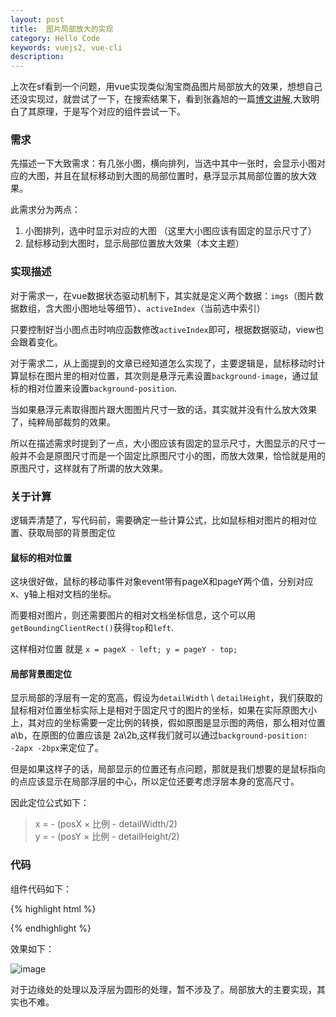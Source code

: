 ```yaml
---
layout: post
title:  图片局部放大的实现
category: Hello Code
keywords: vuejs2, vue-cli
description: 
---
```


上次在sf看到一个问题，用vue实现类似淘宝商品图片局部放大的效果，想想自己还没实现过，就尝试了一下，在搜索结果下，看到张鑫旭的一篇[博文讲解](http://www.zhangxinxu.com/wordpress/2010/08/apple-iphone4%E5%AE%98%E7%BD%91%E5%9B%BE%E7%89%87%E8%A7%86%E7%BD%91%E8%86%9C%E6%94%BE%E5%A4%A7%E6%95%88%E6%9E%9C%E5%AE%9E%E7%8E%B0/),大致明白了其原理，于是写个对应的组件尝试一下。

### 需求

先描述一下大致需求：有几张小图，横向排列，当选中其中一张时，会显示小图对应的大图，并且在鼠标移动到大图的局部位置时，悬浮显示其局部位置的放大效果。

此需求分为两点：

1. 小图排列，选中时显示对应的大图 （这里大小图应该有固定的显示尺寸了）
2. 鼠标移动到大图时，显示局部位置放大效果（本文主题）

### 实现描述

对于需求一，在vue数据状态驱动机制下，其实就是定义两个数据：`imgs`（图片数据数组，含大图小图地址等细节）、`activeIndex`（当前选中索引）

只要控制好当小图点击时响应函数修改`activeIndex`即可，根据数据驱动，view也会跟着变化。

对于需求二，从上面提到的文章已经知道怎么实现了，主要逻辑是，鼠标移动时计算鼠标在图片里的相对位置，其次则是悬浮元素设置`background-image`，通过鼠标的相对位置来设置`background-position`.

当如果悬浮元素取得图片跟大图图片尺寸一致的话，其实就并没有什么放大效果了，纯粹局部裁剪的效果。

所以在描述需求时提到了一点，大小图应该有固定的显示尺寸，大图显示的尺寸一般并不会是原图尺寸而是一个固定比原图尺寸小的图，而放大效果，恰恰就是用的原图尺寸，这样就有了所谓的放大效果。

### 关于计算

逻辑弄清楚了，写代码前，需要确定一些计算公式，比如鼠标相对图片的相对位置、获取局部的背景图定位

#### 鼠标的相对位置

这块很好做，鼠标的移动事件对象event带有pageX和pageY两个值，分别对应x、y轴上相对文档的坐标。

而要相对图片，则还需要图片的相对文档坐标信息，这个可以用`getBoundingClientRect()`获得`top`和`left`.

这样相对位置 就是 `x = pageX - left; y = pageY - top;`

#### 局部背景图定位

显示局部的浮层有一定的宽高，假设为`detailWidth` \ `detailHeight`，我们获取的鼠标相对位置坐标实际上是相对于固定尺寸的图片的坐标，如果在实际原图大小上，其对应的坐标需要一定比例的转换，假如原图是显示图的两倍，那么相对位置a\b，在原图的位置应该是 2a\2b,这样我们就可以通过`background-position: -2apx -2bpx`来定位了。

但是如果这样子的话，局部显示的位置还有点问题，那就是我们想要的是鼠标指向的点应该显示在局部浮层的中心，所以定位还要考虑浮层本身的宽高尺寸。

因此定位公式如下：

> x = - (posX × 比例 - detailWidth/2)  
  y = - (posY × 比例 - detailHeight/2)

### 代码

组件代码如下：

{% highlight html %}
<template>
  <div class="img-show">
    <div class="big-img"><img @mousemove="move" @mouseout='detailShow=false' 
    :src="imgs[activeIndex].bigsrc" 
    :title="imgs[activeIndex].title">
        <div class="detail" :style="{width: detailWidth+'px',
         height: detailHeight+'px',
         backgroundImage:'url('+imgs[activeIndex].bigsrc+')',
         backgroundRepeat: 'no-repeat', 
         top: detailTop+'px', 
         left: detailLeft+'px',
         backgroundPosition: detailPosition}" v-show="detailShow">
         </div>
    </div>
    <ul class="small-img">
      <li v-for='(img, index) in imgs' @click="showBig(index)" :class='{ active: activeIndex==index}'>
      <img :src="img.src" :title="img.title" alt="">
      </li>
    </ul>
    <button @click="messSort">乱排</button>
    <button @click="reverseSort">倒排</button>
  </div>
</template>

<script>
export default {
  name: 'imgshow',
  data () {
    var imgs = [
        {
          src:'http://localhost:10087/1.jpg',
          bigsrc:'http://localhost:10087/b1.jpg',
          title:'我是图1'
        },
        {
          src:'http://localhost:10087/2.jpg',
          bigsrc:'http://localhost:10087/b2.jpg',
          title:'我是图2'
        },
        {
          src:'http://localhost:10087/3.jpg',
          bigsrc:'http://localhost:10087/b3.jpg',
          title:'我是图3'
        },
        {
          src:'http://localhost:10087/4.jpg',
          bigsrc:'http://localhost:10087/b4.jpg',
          title:'我是图4'
        }
      ];
    return {
      imgs,
      activeIndex:0,
      detailShow:false,
      detailTop:0,
      detailLeft:0,
      detailWidth: 200,
      detailHeight: 200,
      detailPosition: '0 0'
    }
  },
  computed:{
    offset(){
      return this.$el.getBoundingClientRect()
    }
  },
  methods:{
    showBig (index){
      this.activeIndex = index
    },
    messSort (){
      this.imgs = this.imgs.sort((a,b)=>Math.random()>0.5)
    },
    reverseSort(){
      this.imgs = this.imgs.reverse()
    },
    move(e){
      this.detailShow = true
      var x = e.pageX - this.offset.left,
          y = e.pageY - this.offset.top;
          
          if(x>this.offset.width||x<0||y<0||y>this.offset.height){
            this.detailShow = false
            return;
          }
          this.detailTop = y-this.detailHeight
          this.detailLeft = x+this.detailWidth/2

          this.detailPosition = '-'+Math.round(x*(430/300)-this.detailWidth/2)+'px -'+Math.round(y*(430/300)-this.detailHeight/2)+'px'
    }
  }
}
</script>
<style scoped>
.img-show{
  width: 300px;
  margin:50px auto;
}
.big-img{
  width: 100%;
  position: relative;
}
.detail{
  position: absolute;
  border: 3px solid #fff;
}
.big-img img{
  width: 100%;
}
.small-img{
  width: 100%;
}
.small-img li{
  float: left;
  box-sizing: border-box;
  border:1px solid #fff;
  width: 25%;
  height: 25%;
  list-style: none;
  cursor: pointer;
}
.small-img li.active{
  border-color:#333;
}
.small-img img{
  width: 100%;
}
</style>

{% endhighlight %}

效果如下：

![image](http://dont27.qiniudn.com/img-show.gif)


对于边缘处的处理以及浮层为圆形的处理，暂不涉及了。局部放大的主要实现，其实也不难。